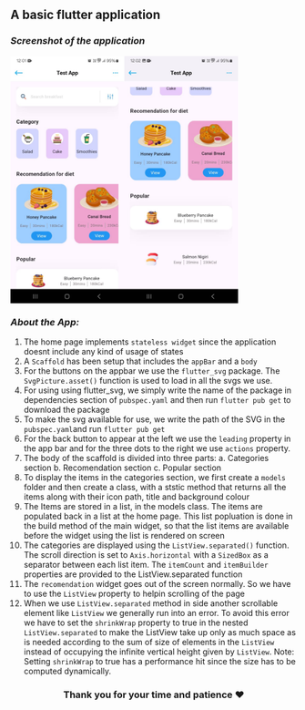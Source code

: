 ## A basic flutter application 
### *Screenshot of the application*
<div align="center" style="display:flex">
  <img style="width:200px" src="ReadmeImages/HomeScreen1.jpeg"/>
  <img style="width:200px" src="ReadmeImages/HomeScreen2.jpeg"/>
</div>

### *About the App:*
1. The home page implements ```stateless widget``` since the application doesnt include any kind of usage of states
2. A ```Scaffold``` has been setup that includes the ```appBar``` and a ```body```
3. For the buttons on the appbar we use the ```flutter_svg``` package. The ```SvgPicture.asset()``` function is used to load in all the svgs we use.
4. For using using flutter_svg, we simply write the name of the package in dependencies section of ```pubspec.yaml``` and then run ```flutter pub get``` to download the package
5. To make the svg available for use, we write the path of the SVG in the ```pubspec.yaml```and run ```flutter pub get```
6. For the back button to appear at the left we use the ```leading``` property in the app bar and for the three dots to the right we use ```actions``` property.
7. The body of the scaffold is divided into three parts:
     a. Categories section
     b. Recomendation section
     c. Popular section
8. To display the items in the categories section, we first create a ```models``` folder and then create a class, with a ststic method that returns all the items along with their icon path, title and background colour
9. The Items are stored in a list, in the models class. The items are populated back in a list at the home page. This list popluation is done in the build method of the main widget, so that the list items are available before the widget using the list is rendered on screen
10. The categories are displayed using the ```ListView.separated()``` function. The scroll direction is set to ```Axis.horizontal``` with a ```SizedBox``` as a separator between each list item. The ```itemCount``` and ```itemBuilder``` properties are provided to the ListView.separated function
11. The ```recomendation``` widget goes out of the screen normally. So we have to use the ```ListView``` property to helpin scrolling of the page
12. When we use ```ListView.separated``` method in side another scrollable element like ```ListView``` we generally run into an error. To avoid this error we have to set the  ```shrinkWrap``` property to true in the nested ```ListView.separated``` to make the ListView take up only as much space as is needed according to the sum of size of elements in the ```ListView``` instead of occupying the infinite vertical height given by ```ListView```. Note: Setting ```shrinkWrap``` to true has a performance hit since the size has to be computed dynamically. 

### <p align="center">Thank you for your time and patience ❤️</p>
